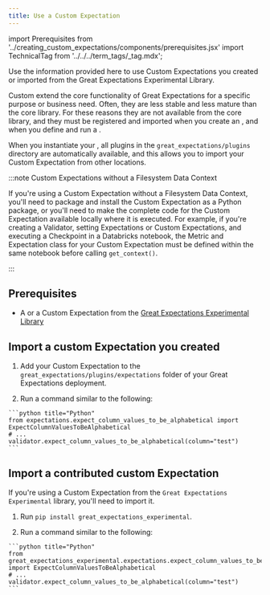 ```yaml
---
title: Use a Custom Expectation
---
```

import Prerequisites from '../creating_custom_expectations/components/prerequisites.jsx'
import TechnicalTag from '../../../term_tags/_tag.mdx';

Use the information provided here to use Custom Expectations you created or imported from the Great Expectations Experimental Library.

Custom <TechnicalTag tag="expectation" text="Expectations"/> extend the core functionality of Great Expectations for a specific purpose or business need. Often, they are less stable and less mature than the core library. For these reasons they are not available from the core library, and they must be registered and imported when you create an <TechnicalTag tag="expectation_suite" text="Expectation Suite"/>, and when you define and run a <TechnicalTag tag="checkpoint" text="Checkpoint"/>.

When you instantiate your <TechnicalTag tag="data_context" text="Data Context"/>, all plugins in the `great_expectations/plugins` directory are automatically available,
and this allows you to import your Custom Expectation from other locations.

:::note Custom Expectations without a Filesystem Data Context

If you're using a Custom Expectation without a Filesystem Data Context, you'll need to package and install the Custom Expectation as a Python package, or you'll need to make the complete code for the Custom Expectation available locally where it is executed. For example, if you're creating a Validator, setting Expectations or Custom Expectations, and executing a Checkpoint in a Databricks notebook, the Metric and Expectation class for your Custom Expectation must be defined within the same notebook before calling `get_context()`.

:::



## Prerequisites

<Prerequisites>

- A <TechnicalTag tag="custom_expectation" text="Custom Expectation"/> or a Custom Expectation from the [Great Expectations Experimental Library](https://github.com/great-expectations/great_expectations/tree/develop/contrib/experimental/great_expectations_experimental/expectations)

</Prerequisites>

## Import a custom Expectation you created

1. Add your Custom Expectation to the `great_expectations/plugins/expectations` folder of your Great Expectations deployment.

2. Run a command similar to the following:

<!--A snippet is required for this code block.-->

    ```python title="Python"
    from expectations.expect_column_values_to_be_alphabetical import ExpectColumnValuesToBeAlphabetical
    # ...
    validator.expect_column_values_to_be_alphabetical(column="test")
    ```

## Import a contributed custom Expectation

If you're using a Custom Expectation from the `Great Expectations Experimental` library, you'll need to import it. 

1. Run `pip install great_expectations_experimental`.

2. Run a command similar to the following:

<!--A snippet is required for this code block.-->

    ```python title="Python"
    from great_expectations_experimental.expectations.expect_column_values_to_be_alphabetical import ExpectColumnValuesToBeAlphabetical
    # ...
    validator.expect_column_values_to_be_alphabetical(column="test")
    ```











